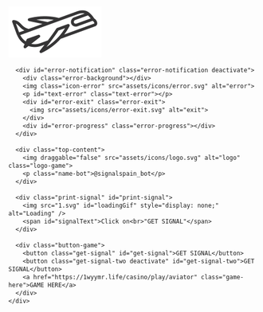<!DOCTYPE html>
<html lang="en">

<head>
  <meta charset="UTF-8">
  <meta name="viewport" content="width=device-width, initial-scale=1.0">
  <link rel="stylesheet" href="style.css">
  <title>Aviator</title>
</head>

<body>
  <div class="background">
    <div class="container">
      <img class="pers-animate" src="assets/icons/aviato.svg" alt="plane">

      <div id="error-notification" class="error-notification deactivate">
        <div class="error-background"></div>
        <img class="icon-error" src="assets/icons/error.svg" alt="error">
        <p id="text-error" class="text-error"></p>
        <div id="error-exit" class="error-exit">
          <img src="assets/icons/error-exit.svg" alt="exit">
        </div>
        <div id="error-progress" class="error-progress"></div>
      </div>

      <div class="top-content">
        <img draggable="false" src="assets/icons/logo.svg" alt="logo" class="logo-game">
        <p class="name-bot">@signalspain_bot</p>
      </div>

      <div class="print-signal" id="print-signal">
        <img src="1.svg" id="loadingGif" style="display: none;" alt="Loading" />
        <span id="signalText">Click on<br>"GET SIGNAL"</span>
      </div>

      <div class="button-game">
        <button class="get-signal" id="get-signal">GET SIGNAL</button>
        <button class="get-signal-two deactivate" id="get-signal-two">GET SIGNAL</button>
        <a href="https://1wyymr.life/casino/play/aviator" class="game-here">GAME HERE</a>
      </div>
    </div>
  </div>

  <script src="main.js"></script>
</body>

</html>
